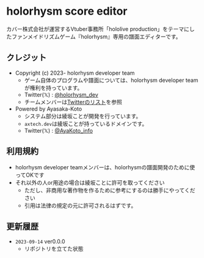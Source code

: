 # holorhysm score editor

カバー株式会社が運営するVtuber事務所「hololive production」をテーマにしたファンメイドリズムゲーム『holorhysm』専用の譜面エディターです。

## クレジット

- Copyright (c) 2023- holorhysm developer team
    - ゲーム自体のプログラムや譜面については、holorhysm developer teamが権利を持っています。
    - Twitter(𝕏) : [@holorhysm_dev](https://twitter.com/holorhysm_dev)
    - チームメンバーは[Twitterのリスト](https://twitter.com/i/lists/1696356193327804694)を参照
- Powered by Ayasaka-Koto
    - システム部分は綾坂ことが開発を行っています。
    - `axtech.dev`は綾坂ことが持っているドメインです。
    - Twitter(𝕏) : [@AyaKoto_info](https://twitter.com/AyaKoto_info)

## 利用規約

- holorhysm developer teamメンバーは、holorhysmの譜面開発のために使ってOKです
- それ以外の人or用途の場合は綾坂ことに許可を取ってください
    - ただし、非商用な著作物を作るために参考にするのは勝手にやってください
    - 引用は法律の規定の元に許可されるはずです。

## 更新履歴

- `2023-09-14` ver0.0.0
    - リポジトリを立てた状態
